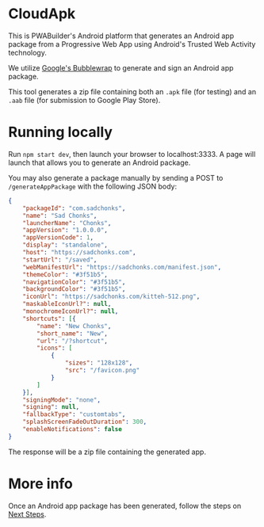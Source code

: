 # CloudApk
This is PWABuilder's Android platform that generates an Android app package from a Progressive Web App using Android's Trusted Web Activity technology.

We utilize [Google's Bubblewrap](https://github.com/googlechromelabs/bubblewrap) to generate and sign an Android app package. 

This tool generates a zip file containing both an `.apk` file (for testing) and an `.aab` file (for submission to Google Play Store).

# Running locally

Run `npm start dev`, then launch your browser to localhost:3333. A page will launch that allows you to generate an Android package.

You may also generate a package manually by sending a POST to `/generateAppPackage` with the following JSON body:

```json
{
    "packageId": "com.sadchonks",
    "name": "Sad Chonks",
    "launcherName": "Chonks",
    "appVersion": "1.0.0.0",
    "appVersionCode": 1,
    "display": "standalone",
    "host": "https://sadchonks.com",
    "startUrl": "/saved",
    "webManifestUrl": "https://sadchonks.com/manifest.json",
    "themeColor": "#3f51b5",
    "navigationColor": "#3f51b5",
    "backgroundColor": "#3f51b5",
    "iconUrl": "https://sadchonks.com/kitteh-512.png",
    "maskableIconUrl?": null,
    "monochromeIconUrl?": null,
    "shortcuts": [{
        "name": "New Chonks",
        "short_name": "New",
        "url": "/?shortcut",
        "icons": [
            {
                "sizes": "128x128",
                "src": "/favicon.png"
            }
        ]
    }],
    "signingMode": "none",
    "signing": null,
    "fallbackType": "customtabs",
    "splashScreenFadeOutDuration": 300,
    "enableNotifications": false
}
```

The response will be a zip file containing the generated app.

# More info

Once an Android app package has been generated, follow the steps on [Next Steps](Next-steps.md).